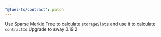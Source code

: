 ```yaml
---
"@fuel-ts/contract": patch
---
```


Use Sparse Merkle Tree to calculate `storageSlots` and use it to calculate `contractId`
Upgrade to sway 0.19.2
